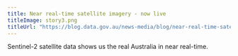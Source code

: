 ```yaml
---
title: Near real-time satellite imagery - now live
titleImage: story3.png
titleUrl: "https://blog.data.gov.au/news-media/blog/near-real-time-satellite-images-show-us-real-australia"
---
```

<p>Sentinel-2 satellite data shows us the real Australia in near real-time.</p>